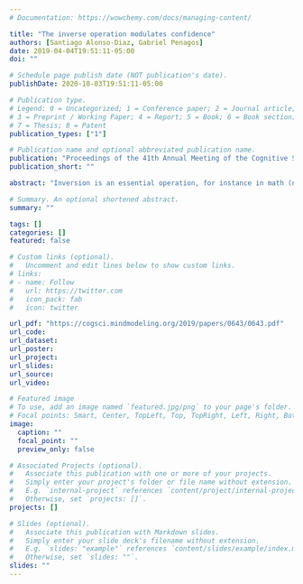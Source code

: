 ```yaml
---
# Documentation: https://wowchemy.com/docs/managing-content/

title: "The inverse operation modulates confidence"
authors: [Santiago Alonso-Diaz, Gabriel Penagos]
date: 2019-04-04T19:51:11-05:00
doi: ""

# Schedule page publish date (NOT publication's date).
publishDate: 2020-10-03T19:51:11-05:00

# Publication type.
# Legend: 0 = Uncategorized; 1 = Conference paper; 2 = Journal article;
# 3 = Preprint / Working Paper; 4 = Report; 5 = Book; 6 = Book section;
# 7 = Thesis; 8 = Patent
publication_types: ["1"]

# Publication name and optional abbreviated publication name.
publication: "Proceedings of the 41th Annual Meeting of the Cognitive Science Society"
publication_short: ""

abstract: "Inversion is an essential operation, for instance in math (negatives) and action (to move in an opposite direction). Eventhough humans can invert is unclear how is implemented. There are two alternative hypotheses. The first possibility (H1)is that only positives are represented and negatives (inverses) are implemented as either a response (e.g. left to right) ortask demand flip (e.g. ¿ to ¡). The second possibility (H2) is that both positives and negatives (inverses) are encoded.To disambiguate them, we ran two experiments where participants had to apply the inverse while implicitly reportingconfidence. If inverting modifies encoding of otherwise identical stimulation then confidence should differ. We found thatconfidence was lower in inverse trials than direct/positive trials. This suggests that the inverse is not a simple responsestrategy or modification of task demands (H1), rather inverting modulates how cognitive information is encoded and usedin the brain (H2)."

# Summary. An optional shortened abstract.
summary: ""

tags: []
categories: []
featured: false

# Custom links (optional).
#   Uncomment and edit lines below to show custom links.
# links:
# - name: Follow
#   url: https://twitter.com
#   icon_pack: fab
#   icon: twitter

url_pdf: "https://cogsci.mindmodeling.org/2019/papers/0643/0643.pdf"
url_code:
url_dataset:
url_poster:
url_project:
url_slides:
url_source:
url_video:

# Featured image
# To use, add an image named `featured.jpg/png` to your page's folder. 
# Focal points: Smart, Center, TopLeft, Top, TopRight, Left, Right, BottomLeft, Bottom, BottomRight.
image:
  caption: ""
  focal_point: ""
  preview_only: false

# Associated Projects (optional).
#   Associate this publication with one or more of your projects.
#   Simply enter your project's folder or file name without extension.
#   E.g. `internal-project` references `content/project/internal-project/index.md`.
#   Otherwise, set `projects: []`.
projects: []

# Slides (optional).
#   Associate this publication with Markdown slides.
#   Simply enter your slide deck's filename without extension.
#   E.g. `slides: "example"` references `content/slides/example/index.md`.
#   Otherwise, set `slides: ""`.
slides: ""
---
```

